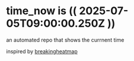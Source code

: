 # time_now is (( 2025-07-05T09:00:00.250Z ))

an automated repo that shows the currnent time

inspired by [breakingheatmap](https://github.com/breakingheatmap/breakingheatmap)